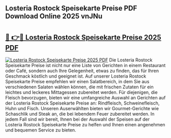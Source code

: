 ## Losteria Rostock Speisekarte Preise PDF Download Online 2025 vnJNu

# <h2><a href="http://gce7jx.nevu.top/?p=Losteria+Rostock+Speisekarte+Preise">🔗 👉🔴 Losteria Rostock Speisekarte Preise 2025 PDF</a></h2>

[![Losteria Rostock Speisekarte Preise 2025 PDF](https://i.imgur.com/dBaPXMq.png)](http://gce7jx.nevu.top/?p=Losteria+Rostock+Speisekarte+Preise)
Die Losteria Rostock Speisekarte Preise ist nicht nur eine Liste von Gerichten in einem Restaurant oder Café, sondern auch Ihre Gelegenheit, etwas zu finden, das für Ihren Geschmack köstlich und geeignet ist. Auf unserer Losteria Rostock Speisekarte Preise empfehlen wir einen Salatbereich, in dem Sie aus verschiedenen Salaten wählen können, die mit frischen Zutaten für ein leichtes und leckeres Mittagessen zubereitet werden. Für diejenigen, die Fleisch bevorzugen, bieten wir eine umfangreiche Auswahl an Gerichten auf der Losteria Rostock Speisekarte Preise an: Rindfleisch, Schweinefleisch, Huhn und Fisch. Unseren Auserwählten bieten wir Gourmet-Gerichte wie Schaschlik und Steak an, die bei lebendem Feuer zubereitet werden. In jedem Fall sind wir bereit, Ihnen bei der Auswahl der Speisen auf der Losteria Rostock Speisekarte Preise zu helfen und Ihnen einen angenehmen und bequemen Service zu bieten.
